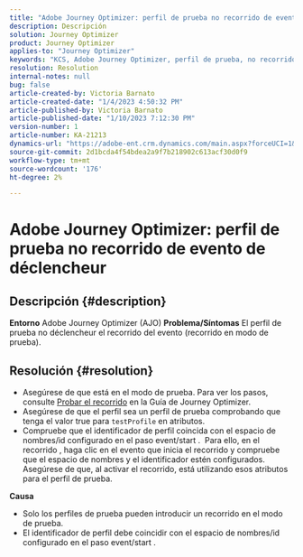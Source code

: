 ```yaml
---
title: "Adobe Journey Optimizer: perfil de prueba no recorrido de evento de déclencheur"
description: Descripción
solution: Journey Optimizer
product: Journey Optimizer
applies-to: "Journey Optimizer"
keywords: "KCS, Adobe Journey Optimizer, perfil de prueba, no recorrido de evento de déclencheur, AJO"
resolution: Resolution
internal-notes: null
bug: false
article-created-by: Victoria Barnato
article-created-date: "1/4/2023 4:50:32 PM"
article-published-by: Victoria Barnato
article-published-date: "1/10/2023 7:12:30 PM"
version-number: 1
article-number: KA-21213
dynamics-url: "https://adobe-ent.crm.dynamics.com/main.aspx?forceUCI=1&pagetype=entityrecord&etn=knowledgearticle&id=17a403e0-4f8c-ed11-81ad-6045bd0067ea"
source-git-commit: 2d1bcda4f54bdea2a9f7b218902c613acf30d0f9
workflow-type: tm+mt
source-wordcount: '176'
ht-degree: 2%

---
```


# Adobe Journey Optimizer: perfil de prueba no recorrido de evento de déclencheur

## Descripción {#description}

<b>Entorno</b>
Adobe Journey Optimizer (AJO)
<b>Problema/Síntomas</b>
El perfil de prueba no déclencheur el recorrido del evento (recorrido en modo de prueba).


## Resolución {#resolution}


- Asegúrese de que está en el modo de prueba. Para ver los pasos, consulte [Probar el recorrido](https://experienceleague.adobe.com/docs/journey-optimizer/using/orchestrate-journeys/create-journey/testing-the-journey.html) en la Guía de Journey Optimizer.
- Asegúrese de que el perfil sea un perfil de prueba comprobando que tenga el valor true para `testProfile` en atributos.
- Compruebe que el identificador de perfil coincida con el espacio de nombres/id configurado en el paso event/start .  Para ello, en el recorrido , haga clic en el evento que inicia el recorrido y compruebe que el espacio de nombres y el identificador estén configurados. Asegúrese de que, al activar el recorrido, está utilizando esos atributos para el perfil de prueba.

<b>Causa</b>
- Solo los perfiles de prueba pueden introducir un recorrido en el modo de prueba.
- El identificador de perfil debe coincidir con el espacio de nombres/id configurado en el paso event/start .

